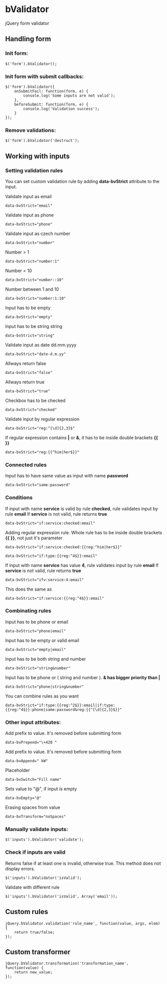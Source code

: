 bValidator
==========

jQuery form validator

## Handling form ##

### Init form: ###
	
	$('form').bValidator();


### Init form with submit callbacks: ###
	
	$('form').bValidator({
	    onSubmitFail: function(form, e) {
	        console.log('Some inputs are not valid');
	    },
	    beforeSubmit: function(form, e) {
	        console.log('Validation success');
	    }
	});

### Remove validations: ###

	$('form').bValidator('destruct');

## Working with inputs ##

### Setting validation rules ###

You can set custom validation rule by adding **data-bvStrict** attribute to the input.

Validate input as email

	data-bvStrict="email"

Validate input as phone

	data-bvStrict="phone"
	
Validate input as czech number

	data-bvStrict="number"
	
Number > 1

	data-bvStrict="number:1"
	
Number < 10

	data-bvStrict="number::10"
	
Number between 1 and 10

	data-bvStrict="number:1:10"
	
Input has to be empty

	data-bvStrict="empty"
	
Input has to be string string

	data-bvStrict="string"
	
Validate input as date dd.mm.yyyy

	data-bvStrict="date-d.m.yy"
	
Allways return false

	data-bvStrict="false"
	
Allways return true

	data-bvStrict="true"
	
Checkbox has to be checked

	data-bvStrict="checked"
	
Validate input by regular expression

	data-bvStrict="reg:^[\d]{2,3}$"
	
If regular expression contains **|** or **&**, it has to be inside double brackets **{{** **}}** 

	data-bvStrict="reg:{{^him|her$}}"

### Connected rules ###

Input has to have same value as input with name **password**

	data-bvStrict="same:password"

### Conditions ###

If input with name **service** is valid by rule **checked**, rule validates input by rule **email**
If **service** is not valid, rule returns **true**

	data-bvStrict="if:service:checked:email"

Adding regular expression rule. Whole rule has to be inside double brackets **{{** **}}**, not just it's parameter

	data-bvStrict="if:service:checked:{{reg:^him|her$}}"

	data-bvStrict="if:type:{{reg:^4$}}:email"

If input with name **service** has value **4**, rule validates input by rule **email**
If **service** is not valid, rule returns **true**
	
	data-bvStrict="ifv:service:4:email"

This does the same as
	
	data-bvStrict="if:service:{{reg:^4$}}:email"

### Combinating rules ###

Input has to be phone or email
	
	data-bvStrict="phone|email"

Input has to be empty or valid email
	
	data-bvStrict="empty|email"

Input has to be both string and number
	
	data-bvStrict="string&number"

Input has to be phone or ( string and number ). **& has bigger priority than |**
	
	data-bvStrict="phone|string&number"

You can combine rules as you want

	data-bvStrict="if:type:{{reg:^2$}}:email|if:type:{{reg:^4$}}:phone|same:password&reg:{{^[\d]{2,3}$}}"


### Other input attributes: ###

Add prefix to value. It's removed before submitting form
	
	data-bvPrepend="\+420 "

Add prefix to value. It's removed before submitting form

	data-bvAppend=" kW"

Placeholder

	data-bvSwitch="Fill name"

Sets value to "@", if input is empty

	data-bvEmpty="@"

Erasing spaces from value

	data-bvTransform="noSpaces"


### Manually validate inputs: ###

	$('inputs').bValidator('validate');


### Check if inputs are valid ###

Returns false if at least one is invalid, otherwise true. This method does not display errors.

	$('inputs').bValidator('isValid');

Validate with different rule

	$('inputs').bValidator('isValid', Array('email'));

## Custom rules ##

	jQuery.bValidator.validation('rule_name', function(value, args, elem) {
	    return true/false;
	});

## Custom transformer ##

	jQuery.bValidator.transformation('transformation_name', function(value) {
		return new_value;
	});

